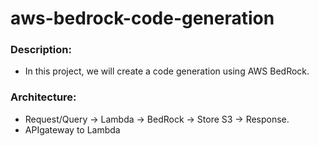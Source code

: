 # aws-bedrock-code-generation

### Description:
- In this project, we will create a code generation using AWS BedRock. 

### Architecture:
- Request/Query -> Lambda -> BedRock -> Store S3 -> Response.
- APIgateway to Lambda 
